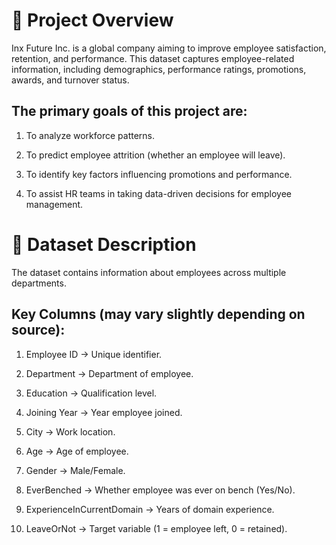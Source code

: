 # 📌 Project Overview

Inx Future Inc. is a global company aiming to improve employee satisfaction, retention, and performance.
This dataset captures employee-related information, including demographics, performance ratings, promotions, awards, and turnover status.

## The primary goals of this project are:

1) To analyze workforce patterns.

2) To predict employee attrition (whether an employee will leave).

3) To identify key factors influencing promotions and performance.

4) To assist HR teams in taking data-driven decisions for employee management.

# 📂 Dataset Description

The dataset contains information about employees across multiple departments.

## Key Columns (may vary slightly depending on source):

1) Employee ID → Unique identifier.

2) Department → Department of employee.

3) Education → Qualification level.

4) Joining Year → Year employee joined.

5) City → Work location.

6) Age → Age of employee.

7) Gender → Male/Female.

8) EverBenched → Whether employee was ever on bench (Yes/No).

9) ExperienceInCurrentDomain → Years of domain experience.

10) LeaveOrNot → Target variable (1 = employee left, 0 = retained).
